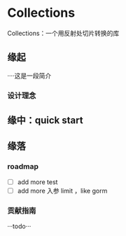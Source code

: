# Collections
Collections：一个用反射处切片转换的库

## 缘起

····这是一段简介

### 设计理念

## 缘中：quick start

## 缘落


### roadmap
- [ ] add more test
- [ ] add more 入参 limit ，like gorm

### 贡献指南


···todo···
